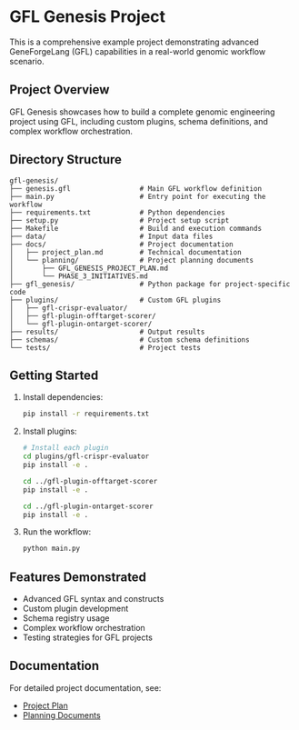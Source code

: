 # GFL Genesis Project

This is a comprehensive example project demonstrating advanced GeneForgeLang (GFL) capabilities in a real-world genomic workflow scenario.

## Project Overview

GFL Genesis showcases how to build a complete genomic engineering project using GFL, including custom plugins, schema definitions, and complex workflow orchestration.

## Directory Structure

```
gfl-genesis/
├── genesis.gfl                 # Main GFL workflow definition
├── main.py                     # Entry point for executing the workflow
├── requirements.txt            # Python dependencies
├── setup.py                    # Project setup script
├── Makefile                    # Build and execution commands
├── data/                       # Input data files
├── docs/                       # Project documentation
│   ├── project_plan.md         # Technical documentation
│   └── planning/               # Project planning documents
│       ├── GFL_GENESIS_PROJECT_PLAN.md
│       └── PHASE_3_INITIATIVES.md
├── gfl_genesis/                # Python package for project-specific code
├── plugins/                    # Custom GFL plugins
│   ├── gfl-crispr-evaluator/
│   ├── gfl-plugin-offtarget-scorer/
│   └── gfl-plugin-ontarget-scorer/
├── results/                    # Output results
├── schemas/                    # Custom schema definitions
└── tests/                      # Project tests
```

## Getting Started

1. Install dependencies:
   ```bash
   pip install -r requirements.txt
   ```

2. Install plugins:
   ```bash
   # Install each plugin
   cd plugins/gfl-crispr-evaluator
   pip install -e .
   
   cd ../gfl-plugin-offtarget-scorer
   pip install -e .
   
   cd ../gfl-plugin-ontarget-scorer
   pip install -e .
   ```

3. Run the workflow:
   ```bash
   python main.py
   ```

## Features Demonstrated

- Advanced GFL syntax and constructs
- Custom plugin development
- Schema registry usage
- Complex workflow orchestration
- Testing strategies for GFL projects

## Documentation

For detailed project documentation, see:
- [Project Plan](docs/project_plan.md)
- [Planning Documents](docs/planning/)